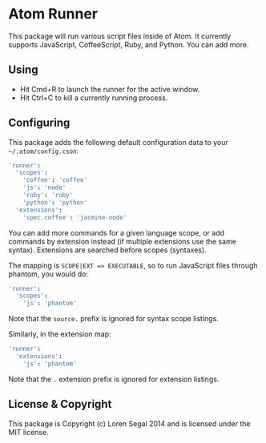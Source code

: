 # Atom Runner

This package will run various script files inside of Atom.
It currently supports JavaScript, CoffeeScript, Ruby, and Python. You
can add more.

## Using

* Hit Cmd+R to launch the runner for the active window.
* Hit Ctrl+C to kill a currently running process.

## Configuring

This package adds the following default configuration data to your
`~/.atom/config.cson`:

```cson
'runner':
  'scopes':
    'coffee': 'coffee'
    'js': 'node'
    'ruby': 'ruby'
    'python': 'python'
  'extensions':
    'spec.coffee': 'jasmine-node'
```

You can add more commands for a given language scope, or add commands by
extension instead (if multiple extensions use the same syntax). Extensions
are searched before scopes (syntaxes).

The mapping is `SCOPE|EXT => EXECUTABLE`, so to run JavaScript files through
phantom, you would do:

```cson
'runner':
  'scopes':
    'js': 'phantom'
```

Note that the `source.` prefix is ignored for syntax scope listings.

Similarly, in the extension map:

```cson
'runner':
  'extensions':
    'js': 'phantom'
```

Note that the `.` extension prefix is ignored for extension listings.

## License & Copyright

This package is Copyright (c) Loren Segal 2014 and is licensed under the MIT
license.
